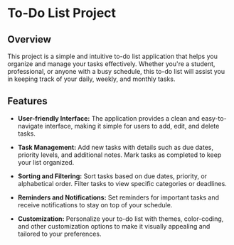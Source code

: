 # To-Do List Project

## Overview

This project is a simple and intuitive to-do list application that helps you organize and manage your tasks effectively. Whether you're a student, professional, or anyone with a busy schedule, this to-do list will assist you in keeping track of your daily, weekly, and monthly tasks.

## Features

- **User-friendly Interface:** The application provides a clean and easy-to-navigate interface, making it simple for users to add, edit, and delete tasks.

- **Task Management:** Add new tasks with details such as due dates, priority levels, and additional notes. Mark tasks as completed to keep your list organized.

- **Sorting and Filtering:** Sort tasks based on due dates, priority, or alphabetical order. Filter tasks to view specific categories or deadlines.

- **Reminders and Notifications:** Set reminders for important tasks and receive notifications to stay on top of your schedule.

- **Customization:** Personalize your to-do list with themes, color-coding, and other customization options to make it visually appealing and tailored to your preferences.
